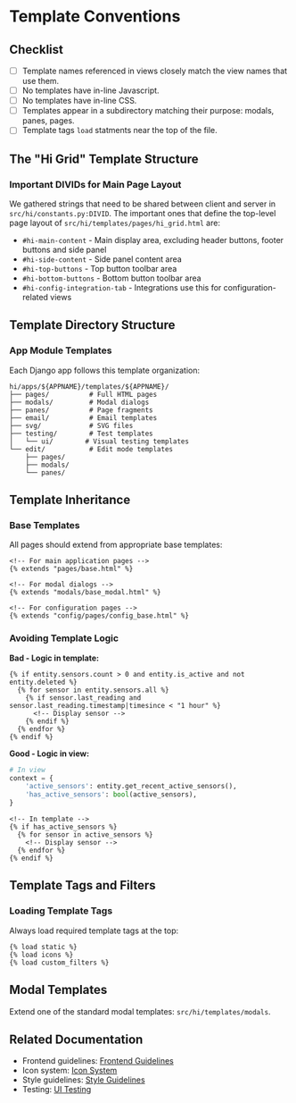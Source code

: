 # Template Conventions

## Checklist

- [ ] Template names referenced in views closely match the view names that use them.
- [ ] No templates have in-line Javascript.
- [ ] No templates have in-line CSS.
- [ ] Templates appear in a subdirectory matching their purpose: modals, panes, pages.
- [ ] Template tags `load` statments near the top of the file.

## The "Hi Grid" Template Structure

### Important DIVIDs for Main Page Layout

We gathered strings that need to be shared between client and server in `src/hi/constants.py:DIVID`. The important ones that define the top-level page layout of `src/hi/templates/pages/hi_grid.html` are:

- `#hi-main-content` - Main display area, excluding header buttons, footer buttons and side panel
- `#hi-side-content` - Side panel content area
- `#hi-top-buttons` - Top button toolbar area
- `#hi-bottom-buttons` - Bottom button toolbar area
- `#hi-config-integration-tab` - Integrations use this for configuration-related views

## Template Directory Structure

### App Module Templates
Each Django app follows this template organization:

```
hi/apps/${APPNAME}/templates/${APPNAME}/
├── pages/          # Full HTML pages
├── modals/         # Modal dialogs
├── panes/          # Page fragments
├── email/          # Email templates
├── svg/            # SVG files
├── testing/        # Test templates
│   └── ui/        # Visual testing templates
└── edit/           # Edit mode templates
    ├── pages/
    ├── modals/
    └── panes/
```

## Template Inheritance

### Base Templates

All pages should extend from appropriate base templates:

```django
<!-- For main application pages -->
{% extends "pages/base.html" %}

<!-- For modal dialogs -->
{% extends "modals/base_modal.html" %}

<!-- For configuration pages -->
{% extends "config/pages/config_base.html" %}
```

### Avoiding Template Logic

**Bad - Logic in template:**
```django
{% if entity.sensors.count > 0 and entity.is_active and not entity.deleted %}
  {% for sensor in entity.sensors.all %}
    {% if sensor.last_reading and sensor.last_reading.timestamp|timesince < "1 hour" %}
      <!-- Display sensor -->
    {% endif %}
  {% endfor %}
{% endif %}
```

**Good - Logic in view:**
```python
# In view
context = {
    'active_sensors': entity.get_recent_active_sensors(),
    'has_active_sensors': bool(active_sensors),
}
```

```django
<!-- In template -->
{% if has_active_sensors %}
  {% for sensor in active_sensors %}
    <!-- Display sensor -->
  {% endfor %}
{% endif %}
```

## Template Tags and Filters

### Loading Template Tags

Always load required template tags at the top:

```django
{% load static %}
{% load icons %}
{% load custom_filters %}
```

## Modal Templates

Extend one of the standard modal templates: `src/hi/templates/modals`.

## Related Documentation
- Frontend guidelines: [Frontend Guidelines](frontend-guidelines.md)
- Icon system: [Icon System](icon-system.md)
- Style guidelines: [Style Guidelines](style-guidelines.md)
- Testing: [UI Testing](ui-testing.md)
